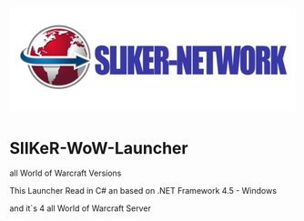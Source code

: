 # ![](/Sliker-network-logo.png)
# SlIKeR-WoW-Launcher
all World of Warcraft Versions

This Launcher Read in C# an based on .NET Framework 4.5 - Windows 

and it`s 4 all World of Warcraft Server


